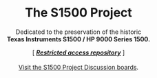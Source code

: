 <h1 align="center">
The S1500 Project
</h1>
<p align="center">
Dedicated to the preservation of the historic<BR>
<B>Texas Instruments S1500 / HP 9000 Series 1500.</B>
<BR></p>
<p align="center">[ <I><U><B>Restricted access repository</B></U></I> ]<br><br><A HREF="https://github.com/johnsonjh/S1500/discussions?discussions_q=sort%3Atop">Visit the S1500 Project Discussion boards</A>.</p>
